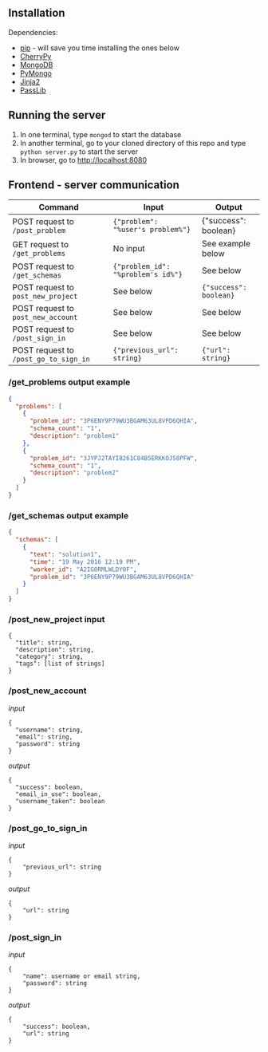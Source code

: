 ## Installation
Dependencies:
 - [pip](https://pip.pypa.io/en/stable/installing/) - will save you time installing the ones below 
 - [CherryPy](http://docs.cherrypy.org/en/latest/install.html#installation)
 - [MongoDB](http://www.mongodb.org/display/DOCS/Getting+Started)
 - [PyMongo](http://api.mongodb.com/python/current/installation.html)
 - [Jinja2](http://jinja.pocoo.org/docs/dev/intro/#installation)
 - [PassLib](https://pythonhosted.org/passlib/install.html#installation-instructions)

## Running the server
1. In one terminal, type `mongod` to start the database
2. In another terminal, go to your cloned directory of this repo and type `python server.py` to start the server
3. In browser, go to [http://localhost:8080](http://localhost:8080)

## Frontend - server communication

| Command                              | Input                              | Output                      |
|--------------------------------------|------------------------------------|-----------------------------|
| POST request to `/post_problem`      | `{"problem": "%user's problem%"}`  | {"success": boolean}        |
| GET request to `/get_problems`       | No input                           | See example below           |
| POST request to `/get_schemas`       | `{"problem_id": "%problem's id%"}` | See below                   |
| POST request to `post_new_project`   | See below                          | `{"success": boolean}`      |
| POST request to `post_new_account`   | See below                          | See below                   |
| POST request to `/post_sign_in`      | See below                          | See below                   |
| POST request to `/post_go_to_sign_in`| `{"previous_url": string}`         | `{"url": string}`           |


### /get_problems output example
```json
{
  "problems": [
    {
      "problem_id": "3P6ENY9P79WU3BGAM63UL8VPD6QHIA",
      "schema_count": "1",
      "description": "problem1"
    },
    {
      "problem_id": "3JYPJ2TAYI8261C84B5ERKKOJ58PFW",
      "schema_count": "1",
      "description": "problem2"
    }
  ]
}
```

### /get_schemas output example
```json
{
  "schemas": [
    {
      "text": "solution1",
      "time": "19 May 2016 12:19 PM",
      "worker_id": "A2IG0RMLWLDY0F",
      "problem_id": "3P6ENY9P79WU3BGAM63UL8VPD6QHIA"
    }
  ]
}
```

### /post_new_project input
```
{
  "title": string,
  "description": string,
  "category": string,
  "tags": [list of strings]
}
```

### /post_new_account 
*input*
```
{
  "username": string,
  "email": string,
  "password": string
}
```

*output*
```
{
  "success": boolean,
  "email_in_use": boolean,
  "username_taken": boolean
}
```

    
### /post_go_to_sign_in 
*input*
```
{
    "previous_url": string
}
```

*output*
```
{
    "url": string
}
```


### /post_sign_in 
*input*
```
{
    "name": username or email string,
    "password": string
}
```

*output*
```
{
    "success": boolean,
    "url": string
}
```
